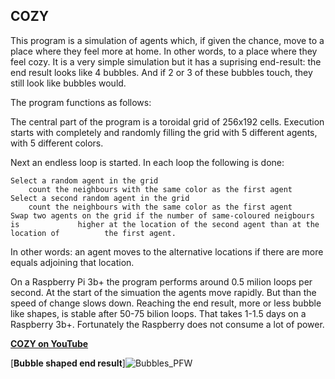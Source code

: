 

## COZY

This program is a simulation of agents which, if given the chance, move to a place where they feel more at home. In other words, to a place where they feel cozy. It is a very simple simulation but it has a suprising end-result: the end result looks like 4 bubbles. And if 2 or 3 of these bubbles touch, they still look like bubbles would.


The program functions as follows:

The central part of the program is a toroidal grid of 256x192 cells. Execution starts with completely and randomly filling the grid with 5 different agents, with 5 different colors.

Next an endless loop is started. In each loop the following is done:

	Select a random agent in the grid
		count the neighbours with the same color as the first agent
	Select a second random agent in the grid
		count the neighbours with the same color as the first agent 	
	Swap two agents on the grid if the number of same-coloured neigbours is 			higher at the location of the second agent than at the location of 			the first agent.

In other words: an agent moves to the alternative locations if there are more equals adjoining that location.
	
On a Raspberry Pi 3b+ the program performs around 0.5 milion loops per second. At the start of the simuation the agents move rapidly. But than the speed of change slows down. Reaching the end result, more or less bubble like shapes, is stable after 50-75 bilion loops. That takes 1-1.5 days on a Raspberry 3b+. Fortunately the Raspberry does not consume a lot of power.



[**COZY on YouTube**](https://www.youtube.com/watch?v=tQSjMcs5nKY)


[**Bubble shaped end result**]![Bubbles_PFW](https://user-images.githubusercontent.com/4964288/155994560-7ea86862-5faa-40c9-ac28-14ce38ce3d4e.jpg)




